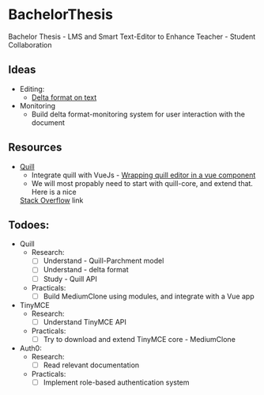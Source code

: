 # BachelorThesis
Bachelor Thesis - LMS and Smart Text-Editor to Enhance Teacher - Student Collaboration

## Ideas
  - Editing:
    - <a href="https://quilljs.com/guides/designing-the-delta-format/" target="_blank">Delta format on text</a> 
  - Monitoring
    - Build delta format-monitoring system for user interaction with the document   
## Resources
  - <a href="https://github.com/quilljs/quill" target="_blank">Quill</a>
    - Integrate quill with VueJs - <a href="https://pineco.de/wrapping-quill-editor-in-a-vue-component/" target="_blank"> 
    Wrapping quill editor in a vue component</a> 
    - We will most propably need to start with quill-core, and extend that. Here is a nice
    <a href="https://stackoverflow.com/questions/51125342/implement-custom-editor-for-quill-blot" target="_blank">
    Stack Overflow</a> link

## Todoes:
  - Quill
    - Research:
      - [ ] Understand - Quill-Parchment model
      - [ ] Understand - delta format
      - [ ] Study - Quill API
    - Practicals:
      - [ ] Build MediumClone using modules, and integrate with a Vue app
      
  - TinyMCE
    - Research:
      - [ ] Understand TinyMCE API
    - Practicals:
      - [ ] Try to download and extend TinyMCE core - MediumClone

  - Auth0:
    - Research:
      - [ ] Read relevant documentation
    - Practicals:
      - [ ] Implement role-based authentication system
